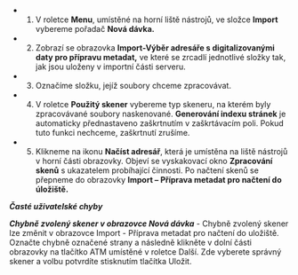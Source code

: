   * 1)	V roletce **Menu**, umístěné na horní liště nástrojů, ve složce **Import** vybereme pořadač **Nová dávka.**
  * 2)	Zobrazí se obrazovka **Import-Výběr adresáře s digitalizovanými daty pro přípravu metadat,** ve které se zrcadlí jednotlivé složky tak, jak jsou uloženy v importní části serveru.
  * 3)	Označíme složku, jejíž soubory chceme zpracovávat.
  * 4)	V roletce **Použitý skener** vybereme typ skeneru, na kterém byly zpracovávané soubory naskenované. **Generování indexu stránek** je automaticky přednastaveno zaškrtnutím v zaškrtávacím poli. Pokud tuto funkci nechceme, zaškrtnutí zrušíme.
  * 5)	Klikneme na ikonu **Načíst adresář**, která je umístěna na liště nástrojů v horní části obrazovky. Objeví se vyskakovací okno **Zpracování skenů** s ukazatelem probíhající činnosti. Po načtení skenů se přepneme do obrazovky **Import – Příprava metadat pro načtení do úložiště.**

_**Časté uživatelské chyby**_

_**Chybně zvolený skener v obrazovce Nová dávka**_ - Chybně zvolený skener lze změnit v obrazovce Import - Příprava metadat pro načtení do uložiště. Označte chybně označené strany a následně klikněte v dolní části obrazovky na tlačítko ATM umístěné v roletce Další. Zde vyberete správný skener a volbu potvrdíte stisknutím tlačítka Uložit.